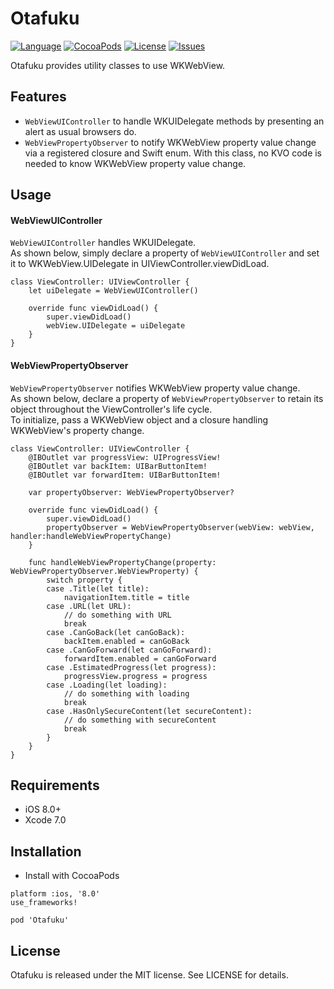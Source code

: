 Otafuku
===
[![Language](http://img.shields.io/badge/language-swift-brightgreen.svg?style=flat
)](https://developer.apple.com/swift)
[![CocoaPods](https://img.shields.io/cocoapods/v/Future.svg)]()
[![License](http://img.shields.io/badge/license-MIT-lightgrey.svg?style=flat
)](http://mit-license.org)
[![Issues](https://img.shields.io/github/issues/nghialv/Future.svg?style=flat
)](https://github.com/nghialv/Future/issues?state=open)

Otafuku provides utility classes to use WKWebView.

## Features
- ```WebViewUIController``` to handle WKUIDelegate methods by presenting an alert as usual browsers do.
- ```WebViewPropertyObserver``` to notify WKWebView property value change via a registered closure and Swift enum. With this class, no KVO code is needed to know WKWebView property value change.

## Usage
#### WebViewUIController

```WebViewUIController``` handles WKUIDelegate.  
As shown below, simply declare a property of ```WebViewUIController``` and set it to WKWebView.UIDelegate in UIViewController.viewDidLoad.

```
class ViewController: UIViewController {
    let uiDelegate = WebViewUIController()

    override func viewDidLoad() {
        super.viewDidLoad()
        webView.UIDelegate = uiDelegate
    }
}
```

#### WebViewPropertyObserver
```WebViewPropertyObserver``` notifies WKWebView property value change.  
As shown below, declare a property of ```WebViewPropertyObserver``` to retain its object throughout the ViewController's life cycle.  
To initialize, pass a WKWebView object and a closure handling WKWebView's property change.    

```
class ViewController: UIViewController {
    @IBOutlet var progressView: UIProgressView!
    @IBOutlet var backItem: UIBarButtonItem!
    @IBOutlet var forwardItem: UIBarButtonItem!

    var propertyObserver: WebViewPropertyObserver?

    override func viewDidLoad() {
        super.viewDidLoad()
        propertyObserver = WebViewPropertyObserver(webView: webView, handler:handleWebViewPropertyChange)
    }

    func handleWebViewPropertyChange(property: WebViewPropertyObserver.WebViewProperty) {
        switch property {
        case .Title(let title):
            navigationItem.title = title
        case .URL(let URL):
            // do something with URL
            break
        case .CanGoBack(let canGoBack):
            backItem.enabled = canGoBack
        case .CanGoForward(let canGoForward):
            forwardItem.enabled = canGoForward
        case .EstimatedProgress(let progress):
            progressView.progress = progress
        case .Loading(let loading):
            // do something with loading
            break
        case .HasOnlySecureContent(let secureContent):
            // do something with secureContent
            break
        }
    }
}
```

## Requirements
- iOS 8.0+
- Xcode 7.0

## Installation
- Install with CocoaPods

```
platform :ios, '8.0'
use_frameworks!

pod 'Otafuku'
```

## License
Otafuku is released under the MIT license. See LICENSE for details.
